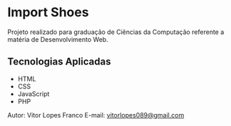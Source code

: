 # Import Shoes

Projeto realizado para graduação de Ciências da Computação referente a matéria de Desenvolvimento Web.

## Tecnologias Aplicadas

* HTML
* CSS
* JavaScript
* PHP

Autor: Vitor Lopes Franco
E-mail: vitorlopes089@gmail.com
